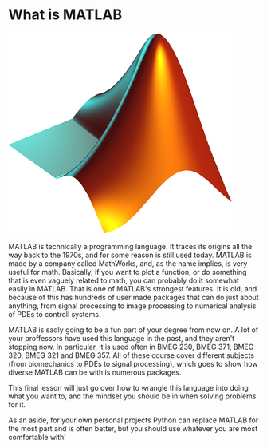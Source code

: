 # What is MATLAB

![Behold, death](Matlab_Logo.png)


MATLAB is technically a programming language. It traces its origins all the way back to the 1970s, and for some reason is still used today. MATLAB is made by a company called MathWorks, and, as the name implies, is very useful for math. Basically, if you want to plot a function, or do something that is even vaguely related to math, you can probably do it somewhat easily in MATLAB. That is one of MATLAB's strongest features. It is old, and because of this has hundreds of user made packages that can do just about anything, from signal processing to image processing to numerical analysis of PDEs to controll systems. 

MATLAB is sadly going to be a fun part of your degree from now on. A lot of your proffessors have used this language in the past, and they aren't stopping now. In particular, it is used often in BMEG 230, BMEG 371, BMEG 320, BMEG 321 and BMEG 357. All of these course cover different subjects (from biomechanics to PDEs to signal processing), which goes to show how diverse MATLAB can be with is numerous packages.

This final lesson will just go over how to wrangle this language into doing what you want to, and the mindset you should be in when solving problems for it.

As an aside, for your own personal projects Python can replace MATLAB for the most part and is often better, but you should use whatever you are most comfortable with!
